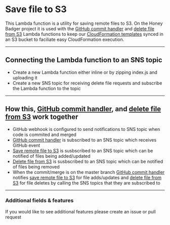 # Save file to S3
This Lambda function is a utility for saving remote files to S3.  On the Honey Badger project it is used with the [GitHub commit handler](../github-commit-handler-hb) and [delete file from S3](../delete-file-from-s3) Lambda functions to keep our [CloudFormation templates](https://github.com/pariveda/honey-badger-cloud-formation) synced in an S3 bucket to faciliate easy CloudFormation execution.

---

## Connecting the Lambda function to an SNS topic
- Create a new Lambda function either inline or by zipping index.js and uploading it
- Create a new SNS topic for receiving delete file requests and subscribe the Lambda function to the topic

---

## How this, [GitHub commit handler](../github-commit-handler-hb), and [delete file from S3](../delete-file-from-s3) work together
- GitHub webhook is configured to send notifications to SNS topic when code is commited and merged
- [GitHub commit handler](../github-commit-handler-hb) is subscribed to an SNS topic which receives GitHub event
- [Save remote file to S3](../save-remote-file-to-s3) is susbscribed to an SNS topic which can be notified of files being added/updated
- [Delete file from S3](../delete-file-from-s3) is susbscribed to an SNS topic which can be notified of files being removed
- When the commit/merge is on the master branch [GitHub commit handler](../github-commit-handler-hb) notifies [save remote file to S3](../save-remote-file-to-s3) for file adds/updates and [delete file from S3](../delete-file-from-s3) for file deletes by calling the SNS topics that they are subscribed to

---

### Additional fields & features
If you would like to see additional features please create an issue or pull request